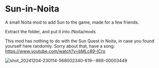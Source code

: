 # Sun-in-Noita
A small Noita mod to add Sun to the game, made for a few friends.

Extract the folder, and put it into /Noita/mods

This mod has nothing to do with the Sun Quest in Noita, in case you found yourself here randomly.
Sorry about that, have a song: https://www.youtube.com/watch?v=bMLc89-ICro


![shot_20241204-230114-568002340-619--868-00003449](https://github.com/user-attachments/assets/3da84c6b-a7cf-4f90-ba56-48fe22d63658)
